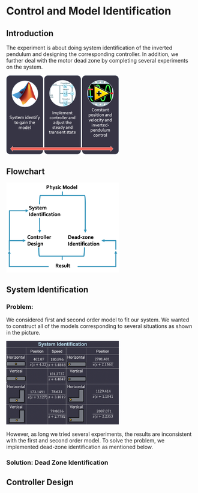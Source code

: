 # Control and Model Identification
## Introduction

The experiment is about doing system identification of the inverted pendulum and designing the corresponding controller. In addition, we further deal with the motor dead zone by completing several experiments on the system. 

<img src="Image/Exp_purpose.png" width="300" >


## Flowchart

<img src="Image/Flowchart.png" width="300" >

## System Identification
### Problem:
We considered first and second order model to fit our system. We wanted to construct all of the models corresponding to several situations as shown in the picture. 

<img src="Image/System Identification.png" width="300">

However, as long we tried several experiments, the results are inconsistent with the first and second order model. To solve the problem, we implemented dead-zone identification as mentioned below.

### Solution: Dead Zone Identification

## Controller Design
